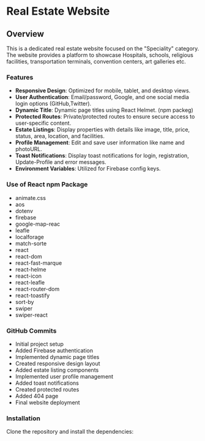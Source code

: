 
# Real Estate Website

## Overview

This is a dedicated real estate website focused on the "Speciality" category. The website provides a platform to showcase Hospitals, schools, religious facilities, transportation
terminals, convention centers, art galleries etc.

### Features

- **Responsive Design**: Optimized for mobile, tablet, and desktop views.
- **User Authentication**: Email/password, Google, and one social media login options (GitHub,Twitter).
- **Dynamic Title**: Dynamic page titles using React Helmet. (npm packeg)
- **Protected Routes**: Private/protected routes to ensure secure access to user-specific content.
- **Estate Listings**: Display properties with details like image, title, price, status, area, location, and facilities.
- **Profile Management**: Edit and save user information like name and photoURL.
- **Toast Notifications**: Display toast notifications for login, registration, Update-Profile and error messages.
- **Environment Variables**: Utilized for Firebase config keys.

### Use of React  npm Package

- animate.css
- aos
- dotenv
- firebase
- google-map-reac
- leafle
- localforage
- match-sorte
- react
- react-dom
- react-fast-marque
- react-helme
- react-icon
- react-leafle
- react-router-dom
- react-toastify
- sort-by
- swiper
- swiper-react


### GitHub Commits

- Initial project setup
- Added Firebase authentication
- Implemented dynamic page titles
- Created responsive design layout
- Added estate listing components
- Implemented user profile management
- Added toast notifications
- Created protected routes
- Added 404 page
- Final website deployment

### Installation

Clone the repository and install the dependencies:

